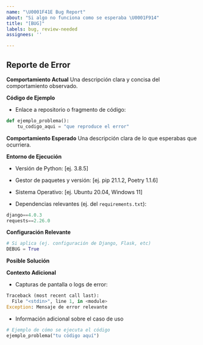 ```yaml
---
name: "\U0001F41E Bug Report"
about: "Si algo no funciona como se esperaba \U0001F914"
title: "[BUG]"
labels: bug, review-needed
assignees: ''

---
```


## Reporte de Error

**Comportamiento Actual**
Una descripción clara y concisa del comportamiento observado.

**Código de Ejemplo**
- Enlace a repositorio o fragmento de código:

```python
def ejemplo_problema():
    tu_codigo_aqui = "que reproduce el error"
```

**Comportamiento Esperado**
Una descripción clara de lo que esperabas que ocurriera.

**Entorno de Ejecución**

- Versión de Python: [ej. 3.8.5]

- Gestor de paquetes y versión: [ej. pip 21.1.2, Poetry 1.1.6]

- Sistema Operativo: [ej. Ubuntu 20.04, Windows 11]

- Dependencias relevantes (ej. del `requirements.txt`):



```python
django==4.0.3
requests==2.26.0
```

**Configuración Relevante**

```python
# Si aplica (ej. configuración de Django, Flask, etc)
DEBUG = True
```

**Posible Solución**

<!--- Sugerencias para corregir el error (opcional) -->

**Contexto Adicional**

- Capturas de pantalla o logs de error:



```python
Traceback (most recent call last):
  File "<stdin>", line 1, in <module>
Exception: Mensaje de error relevante
```

- Información adicional sobre el caso de uso

```python
# Ejemplo de cómo se ejecuta el código
ejemplo_problema("tu código aquí")
```
